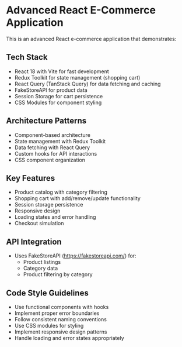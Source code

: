 <!-- Use this file to provide workspace-specific custom instructions to Copilot. For more details, visit https://code.visualstudio.com/docs/copilot/copilot-customization#_use-a-githubcopilotinstructionsmd-file -->

# Advanced React E-Commerce Application

This is an advanced React e-commerce application that demonstrates:

## Tech Stack
- React 18 with Vite for fast development
- Redux Toolkit for state management (shopping cart)
- React Query (TanStack Query) for data fetching and caching
- FakeStoreAPI for product data
- Session Storage for cart persistence
- CSS Modules for component styling

## Architecture Patterns
- Component-based architecture
- State management with Redux Toolkit
- Data fetching with React Query
- Custom hooks for API interactions
- CSS component organization

## Key Features
- Product catalog with category filtering
- Shopping cart with add/remove/update functionality
- Session storage persistence
- Responsive design
- Loading states and error handling
- Checkout simulation

## API Integration
- Uses FakeStoreAPI (https://fakestoreapi.com/) for:
  - Product listings
  - Category data
  - Product filtering by category

## Code Style Guidelines
- Use functional components with hooks
- Implement proper error boundaries
- Follow consistent naming conventions
- Use CSS modules for styling
- Implement responsive design patterns
- Handle loading and error states appropriately
